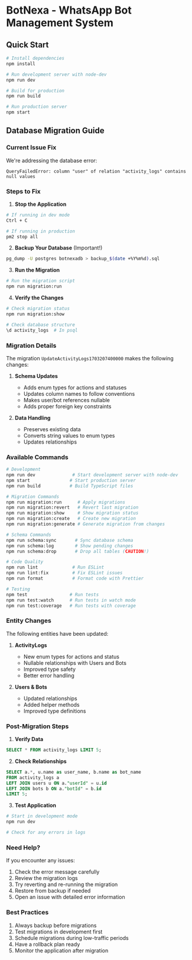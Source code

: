 # BotNexa - WhatsApp Bot Management System

## Quick Start

```bash
# Install dependencies
npm install

# Run development server with node-dev
npm run dev

# Build for production
npm run build

# Run production server
npm start
```

## Database Migration Guide

### Current Issue Fix
We're addressing the database error:
```
QueryFailedError: column "user" of relation "activity_logs" contains null values
```

### Steps to Fix

1. **Stop the Application**
```bash
# If running in dev mode
Ctrl + C

# If running in production
pm2 stop all
```

2. **Backup Your Database** (Important!)
```bash
pg_dump -U postgres botnexadb > backup_$(date +%Y%m%d).sql
```

3. **Run the Migration**
```bash
# Run the migration script
npm run migration:run
```

4. **Verify the Changes**
```bash
# Check migration status
npm run migration:show

# Check database structure
\d activity_logs  # In psql
```

### Migration Details

The migration `UpdateActivityLogs1703207400000` makes the following changes:

1. **Schema Updates**
   - Adds enum types for actions and statuses
   - Updates column names to follow conventions
   - Makes user/bot references nullable
   - Adds proper foreign key constraints

2. **Data Handling**
   - Preserves existing data
   - Converts string values to enum types
   - Updates relationships

### Available Commands

```bash
# Development
npm run dev              # Start development server with node-dev
npm start               # Start production server
npm run build           # Build TypeScript files

# Migration Commands
npm run migration:run      # Apply migrations
npm run migration:revert   # Revert last migration
npm run migration:show     # Show migration status
npm run migration:create   # Create new migration
npm run migration:generate # Generate migration from changes

# Schema Commands
npm run schema:sync       # Sync database schema
npm run schema:log        # Show pending changes
npm run schema:drop       # Drop all tables (CAUTION!)

# Code Quality
npm run lint             # Run ESLint
npm run lint:fix         # Fix ESLint issues
npm run format           # Format code with Prettier

# Testing
npm test                # Run tests
npm run test:watch      # Run tests in watch mode
npm run test:coverage   # Run tests with coverage
```

### Entity Changes

The following entities have been updated:

1. **ActivityLogs**
   - New enum types for actions and status
   - Nullable relationships with Users and Bots
   - Improved type safety
   - Better error handling

2. **Users & Bots**
   - Updated relationships
   - Added helper methods
   - Improved type definitions

### Post-Migration Steps

1. **Verify Data**
```sql
SELECT * FROM activity_logs LIMIT 5;
```

2. **Check Relationships**
```sql
SELECT a.*, u.name as user_name, b.name as bot_name 
FROM activity_logs a 
LEFT JOIN users u ON a."userId" = u.id 
LEFT JOIN bots b ON a."botId" = b.id 
LIMIT 5;
```

3. **Test Application**
```bash
# Start in development mode
npm run dev

# Check for any errors in logs
```

### Need Help?

If you encounter any issues:
1. Check the error message carefully
2. Review the migration logs
3. Try reverting and re-running the migration
4. Restore from backup if needed
5. Open an issue with detailed error information

### Best Practices

1. Always backup before migrations
2. Test migrations in development first
3. Schedule migrations during low-traffic periods
4. Have a rollback plan ready
5. Monitor the application after migration
